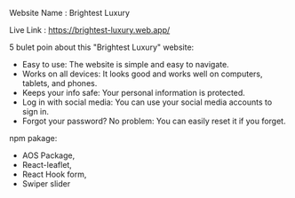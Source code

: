 Website Name : Brightest Luxury

Live Link : https://brightest-luxury.web.app/

5 bulet poin about this "Brightest Luxury" website:
- Easy to use: The website is simple and easy to navigate.
- Works on all devices: It looks good and works well on computers, tablets, and phones.
- Keeps your info safe: Your personal information is protected.
- Log in with social media: You can use your social media accounts to sign in.
- Forgot your password? No problem: You can easily reset it if you forget.

npm pakage:

- AOS Package,
- React-leaflet,
- React Hook form,
- Swiper slider
